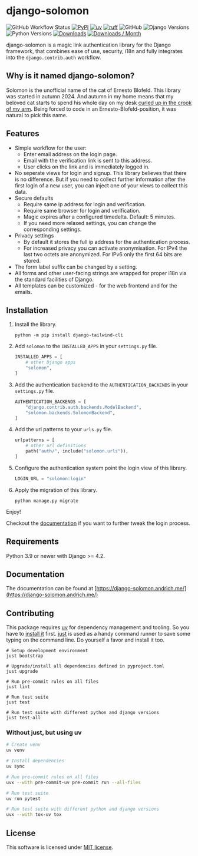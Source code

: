 # django-solomon

![GitHub Workflow Status](https://img.shields.io/github/actions/workflow/status/oliverandrich/django-solomon/test.yml?style=flat-square)
[![PyPI](https://img.shields.io/pypi/v/django-solomon.svg?style=flat-square)](https://pypi.org/project/django-solomon/)
[![uv](https://img.shields.io/endpoint?url=https://raw.githubusercontent.com/astral-sh/uv/main/assets/badge/v0.json)](https://github.com/astral-sh/uv)
[![ruff](https://img.shields.io/endpoint?url=https://raw.githubusercontent.com/astral-sh/ruff/main/assets/badge/v2.json)](https://github.com/astral-sh/ruff)
![GitHub](https://img.shields.io/github/license/oliverandrich/django-solomon?style=flat-square)
![Django Versions](https://img.shields.io/pypi/frameworkversions/django/django-solomon)
![Python Versions](https://img.shields.io/pypi/pyversions/django-solomon)
[![Downloads](https://static.pepy.tech/badge/django-solomon)](https://pepy.tech/project/django-solomon)
[![Downloads / Month](https://pepy.tech/badge/django-solomon/month)](<https://pepy.tech/project/django-solomon>)

django-solomon is a magic link authentication library for the Django framework, that combines ease of use, security, i18n and fully integrates into the `django.contrib.auth` workflow.

## Why is it named django-solomon?

Solomon is the unofficial name of the cat of Ernesto Blofeld. This library was started in autumn 2024. And autumn in my home means that my beloved cat starts to spend his whole day on my desk [curled up in the crook of my arm](https://social.tchncs.de/@oliverandrich/113214196404673039). Being forced to code in an Ernesto-Blofeld-position, it was natural to pick this name.

## Features

- Simple workflow for the user:
  - Enter email address on the login page.
  - Email with the verification link is sent to this address.
  - User clicks on the link and is immediately logged in.
- No seperate views for login and signup. This library believes that there is no difference. But if you need to collect further information after the first login of a new user, you can inject one of your views to collect this data.
- Secure defaults
  - Require same ip address for login and verification.
  - Require same browser for login and verification.
  - Magic expires after a configured timedelta. Default: 5 minutes.
  - If you need more relaxed settings, you can change the corresponding settings.
- Privacy settings
  - By default it stores the full ip address for the authentication process.
  - For increased privacy you can activate anonymisation. For IPv4 the last two octets are anonymized. For IPv6 only the first 64 bits are stored.
- The form label suffix can be changed by a setting.
- All forms and other user-facing strings are wrapped for proper i18n via the standard facilities of Django.
- All templates can be customized - for the web frontend and for the emails.

## Installation

1. Install the library.

   ```shell
   python -m pip install django-tailwind-cli
   ```

2. Add `solomon` to the `INSTALLED_APPS` in your `settings.py` file.

   ```python
   INSTALLED_APPS = [
       # other Django apps
       "solomon",
   ]
   ```

3. Add the authentication backend to the `AUTHENTICATION_BACKENDS` in your `settings.py` file.

   ```python
   AUTHENTICATION_BACKENDS = [
       "django.contrib.auth.backends.ModelBackend",
       "solomon.backends.SolomonBackend",
   ]
   ```

4. Add the url patterns to your `urls.py` file.

   ```python
   urlpatterns = [
       # other url definitions
       path("auth/", include("solomon.urls")),
   ]
   ```

5. Configure the authentication system point the login view of this library.

   ```python
   LOGIN_URL = "solomon:login"
   ```

6. Apply the migration of this library.

   ```shell
   python manage.py migrate
   ```

Enjoy!

Checkout the [documentation](https://django-solomon.andrich.me/) if you want to further tweak the login process.

## Requirements

Python 3.9 or newer with Django >= 4.2.

## Documentation

The documentation can be found at [https://django-solomon.andrich.me/](https://django-solomon.andrich.me/)

## Contributing

This package requires [uv](https://docs.astral.sh/uv/) for dependency management and tooling. So you have to [install it](https://docs.astral.sh/uv/getting-started/installation/) first. [just](https://github.com/casey/just) is used as a handy command runner to save some typing on the command line. Do yourself a favor and install it too.

```shell
# Setup development environment
just bootstrap

# Upgrade/install all dependencies defined in pyproject.toml
just upgrade

# Run pre-commit rules on all files
just lint

# Run test suite
just test

# Run test suite with different python and django versions
just test-all
```

### Without just, but using uv

```bash
# Create venv
uv venv

# Install dependencies
uv sync

# Run pre-commit rules on all files
uvx --with pre-commit-uv pre-commit run --all-files

# Run test suite
uv run pytest

# Run test suite with different python and django versions
uvx --with tox-uv tox
```

## License

This software is licensed under [MIT license](https://github.com/oliverandrich/django-solomon/blob/main/LICENSE).
